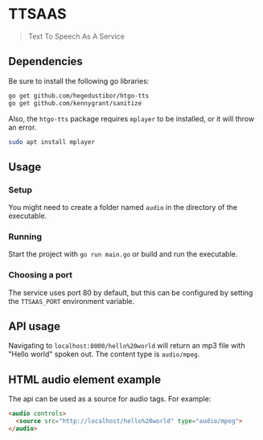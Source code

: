 # TTSAAS
> Text To Speech As A Service

## Dependencies
Be sure to install the following go libraries:
```bash
go get github.com/hegedustibor/htgo-tts
go get github.com/kennygrant/sanitize
```

Also, the `htgo-tts` package requires `mplayer` to be installed, or it will throw an error.
```bash
sudo apt install mplayer
```


## Usage 
### Setup
You might need to create a folder named `audio` in the directory of the executable.

### Running 
Start the project with `go run main.go` or build and run the executable.

### Choosing a port
The service uses port 80 by default, but this can be configured by setting the `TTSAAS_PORT` environment variable.

## API usage
Navigating to `localhost:8000/hello%20world` will return an mp3 file with "Hello world" spoken out. The content type is `audio/mpeg`.

## HTML audio element example
The api can be used as a source for audio tags. For example:
```html
<audio controls>
  <source src="http://localhost/hello%20world" type="audio/mpeg">
</audio>
```

